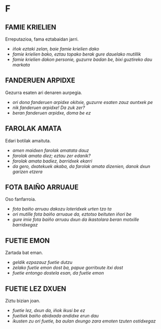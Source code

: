 # F #

## FAMIE KRIELIEN ##

Erreputazioa, fama eztabaidan jarri.

- *iñok eztaki zelan, baie famie krielien dako*
- *famie krielien bako, eztau topako berak gure dauelako mutillik*
- *famie krielien dakon personie, guzurre badan be, bixi guztireko dau markata*

## FANDERUEN ARPIDXE ##

Gezurra esaten ari denaren aurpegia.

- *ori dona fanderuen arpidxe okitxie, guzurre esaten zauz auntxek pe*
- *nik fanderuen arpidxe! Da zuk zer?*
- *beran fanderuen arpidxe, doma be ez*

## FAROLAK AMATA ##

Edari botilak amaituta.

- *amen maidxen farolak amatata dauz*
- *farolak amata diez; eztau zer edanik?*
- *farolak amata badiez, barridxek ekarri*
- *da gero, dxatekuek akaba, da farolak amata dizenien, danok dxun garizen etzera*

## FOTA BAIÑO ARRUAUE ##

Oso fanfarroia.

- *fota baiño arruau dakozu loteridxek urten tzo ta*
- *ori mutille fota baiño arruaue da, eztotso beituten iñori be*
- *gure imie fota baiño arruau dxun da ikastolara beran motxille barridxegaz*

## FUETIE EMON ##

Zartada bat eman.

- *geldik ezpazauz fuetie dutzu*
- *zelako fuetie emon dost ba, papue gorritxute itxi dost*
- *fuetie entongo dostela esan, da fuetie emon*

## FUETIE LEZ DXUEN ##

Ziztu bizian joan.

- *fuetie lez, dxun da, iñok ikusi be ez*
- *fueitiek baiño abidxada andidxe erun dau*
- *ikusten zu ori fuetie, ba aulan dxungo zara emoten tzuten ostidxegaz*






